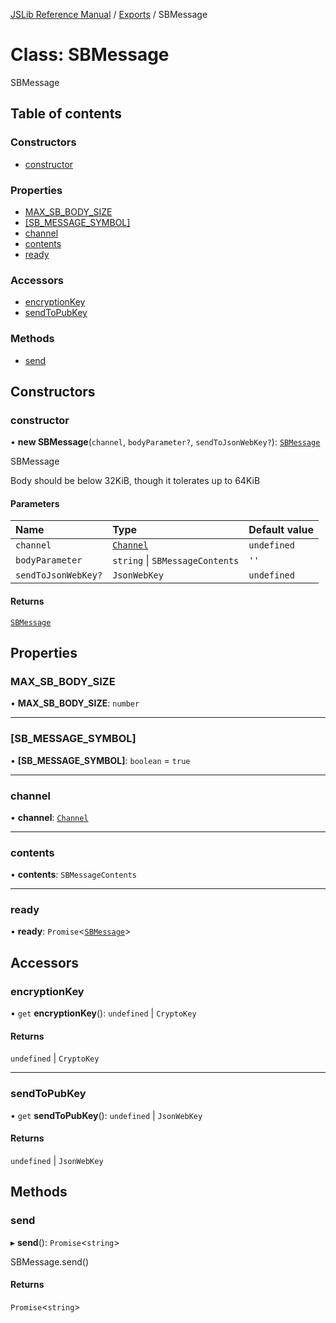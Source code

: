 [JSLib Reference Manual](../jslib2.md) / [Exports](../modules.md) / SBMessage

# Class: SBMessage

SBMessage

## Table of contents

### Constructors

- [constructor](SBMessage.md#constructor)

### Properties

- [MAX\_SB\_BODY\_SIZE](SBMessage.md#max_sb_body_size)
- [[SB\_MESSAGE\_SYMBOL]](SBMessage.md#[sb_message_symbol])
- [channel](SBMessage.md#channel)
- [contents](SBMessage.md#contents)
- [ready](SBMessage.md#ready)

### Accessors

- [encryptionKey](SBMessage.md#encryptionkey)
- [sendToPubKey](SBMessage.md#sendtopubkey)

### Methods

- [send](SBMessage.md#send)

## Constructors

### <a id="constructor" name="constructor"></a> constructor

• **new SBMessage**(`channel`, `bodyParameter?`, `sendToJsonWebKey?`): [`SBMessage`](SBMessage.md)

SBMessage

Body should be below 32KiB, though it tolerates up to 64KiB

#### Parameters

| Name | Type | Default value |
| :------ | :------ | :------ |
| `channel` | [`Channel`](Channel.md) | `undefined` |
| `bodyParameter` | `string` \| `SBMessageContents` | `''` |
| `sendToJsonWebKey?` | `JsonWebKey` | `undefined` |

#### Returns

[`SBMessage`](SBMessage.md)

## Properties

### <a id="max_sb_body_size" name="max_sb_body_size"></a> MAX\_SB\_BODY\_SIZE

• **MAX\_SB\_BODY\_SIZE**: `number`

___

### <a id="[sb_message_symbol]" name="[sb_message_symbol]"></a> [SB\_MESSAGE\_SYMBOL]

• **[SB\_MESSAGE\_SYMBOL]**: `boolean` = `true`

___

### <a id="channel" name="channel"></a> channel

• **channel**: [`Channel`](Channel.md)

___

### <a id="contents" name="contents"></a> contents

• **contents**: `SBMessageContents`

___

### <a id="ready" name="ready"></a> ready

• **ready**: `Promise`\<[`SBMessage`](SBMessage.md)\>

## Accessors

### <a id="encryptionkey" name="encryptionkey"></a> encryptionKey

• `get` **encryptionKey**(): `undefined` \| `CryptoKey`

#### Returns

`undefined` \| `CryptoKey`

___

### <a id="sendtopubkey" name="sendtopubkey"></a> sendToPubKey

• `get` **sendToPubKey**(): `undefined` \| `JsonWebKey`

#### Returns

`undefined` \| `JsonWebKey`

## Methods

### <a id="send" name="send"></a> send

▸ **send**(): `Promise`\<`string`\>

SBMessage.send()

#### Returns

`Promise`\<`string`\>
